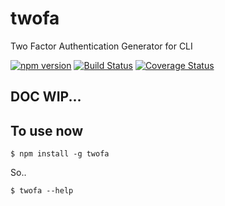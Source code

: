 # twofa
Two Factor Authentication Generator for CLI

[![npm version](https://img.shields.io/npm/v/twofa.svg?style=flat-square)](https://www.npmjs.com/package/twofa) [![Build Status](https://travis-ci.org/paulovitin/twofa.svg?branch=master)](https://travis-ci.org/paulovitin/twofa) [![Coverage Status](https://img.shields.io/coveralls/paulovitin/twofa/master.svg?style=flat)](https://coveralls.io/github/paulovitin/twofa?branch=master)

## DOC WIP...

## To use now

```
$ npm install -g twofa
```

So..

```
$ twofa --help
```